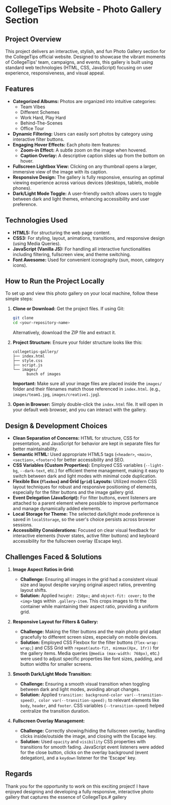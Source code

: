 # CollegeTips Website - Photo Gallery Section

## Project Overview

This project delivers an interactive, stylish, and fun Photo Gallery section for the CollegeTips official website. Designed to showcase the vibrant moments of CollegeTips' team, campaigns, and events, this gallery is built using standard web technologies (HTML, CSS, JavaScript) focusing on user experience, responsiveness, and visual appeal.

## Features

* **Categorized Albums:** Photos are organized into intuitive categories:
    * Team Vibes
    * Different Schemes
    * Work Hard, Play Hard
    * Behind-The-Scenes
    * Office Tour
* **Dynamic Filtering:** Users can easily sort photos by category using interactive filter buttons.
* **Engaging Hover Effects:** Each photo item features:
    * **Zoom-in Effect:** A subtle zoom on the image when hovered.
    * **Caption Overlay:** A descriptive caption slides up from the bottom on hover.
* **Fullscreen Lightbox View:** Clicking on any thumbnail opens a larger, immersive view of the image with its caption.
* **Responsive Design:** The gallery is fully responsive, ensuring an optimal viewing experience across various devices (desktops, tablets, mobile phones).
* **Dark/Light Mode Toggle:** A user-friendly switch allows users to toggle between dark and light themes, enhancing accessibility and user preference.

## Technologies Used

* **HTML5:** For structuring the web page content.
* **CSS3:** For styling, layout, animations, transitions, and responsive design (using Media Queries).
* **JavaScript (Vanilla JS):** For handling all interactive functionalities including filtering, fullscreen view, and theme switching.
* **Font Awesome:** Used for convenient iconography (sun, moon, category icons).

## How to Run the Project Locally

To set up and view this photo gallery on your local machine, follow these simple steps:

1.  **Clone or Download:** Get the project files. If using Git:
    ```bash
    git clone 
    cd <your-repository-name>
    ```
    Alternatively, download the ZIP file and extract it.

2.  **Project Structure:** Ensure your folder structure looks like this:
    ```
    collegetips-gallery/
    ├── index.html
    ├── style.css
    ├── script.js
    └── images/
          bunch of images
    ```
    **Important:** Make sure all your image files are placed inside the `images/` folder and their filenames match those referenced in `index.html`. (e.g., `images/team1.jpg`, `images/creative1.jpg`).

3.  **Open in Browser:** Simply double-click the `index.html` file. It will open in your default web browser, and you can interact with the gallery.

## Design & Development Choices

* **Clean Separation of Concerns:** HTML for structure, CSS for presentation, and JavaScript for behavior are kept in separate files for better maintainability.
* **Semantic HTML:** Used appropriate HTML5 tags (`<header>`, `<main>`, `<section>`, `<footer>`) for better accessibility and SEO.
* **CSS Variables (Custom Properties):** Employed CSS variables (`--light-bg`, `--dark-text`, etc.) for efficient theme management, making it easy to switch between dark and light modes with minimal code duplication.
* **Flexible Box (`flexbox`) and Grid (`grid`) Layouts:** Utilized modern CSS layout techniques for robust and responsive positioning of elements, especially for the filter buttons and the image gallery grid.
* **Event Delegation (JavaScript):** For filter buttons, event listeners are attached to a parent element where possible to improve performance and manage dynamically added elements.
* **Local Storage for Theme:** The selected dark/light mode preference is saved in `localStorage`, so the user's choice persists across browser sessions.
* **Accessibility Considerations:** Focused on clear visual feedback for interactive elements (hover states, active filter buttons) and keyboard accessibility for the fullscreen overlay (Escape key).

## Challenges Faced & Solutions

1.  **Image Aspect Ratios in Grid:**
    * **Challenge:** Ensuring all images in the grid had a consistent visual size and layout despite varying original aspect ratios, preventing layout shifts.
    * **Solution:** Applied `height: 250px;` and `object-fit: cover;` to the `<img>` tags within `.gallery-item`. This crops images to fit the container while maintaining their aspect ratio, providing a uniform grid.

2.  **Responsive Layout for Filters & Gallery:**
    * **Challenge:** Making the filter buttons and the main photo grid adapt gracefully to different screen sizes, especially on mobile devices.
    * **Solution:** Employed CSS Flexbox for the filter buttons (`flex-wrap: wrap;`) and CSS Grid with `repeat(auto-fit, minmax(Xpx, 1fr))` for the gallery items. Media queries (`@media (max-width: 768px)`, etc.) were used to adjust specific properties like font sizes, padding, and button widths for smaller screens.

3.  **Smooth Dark/Light Mode Transition:**
    * **Challenge:** Ensuring a smooth visual transition when toggling between dark and light modes, avoiding abrupt changes.
    * **Solution:** Applied `transition: background-color var(--transition-speed), color var(--transition-speed);` to relevant elements like `body`, `header`, and `footer`. CSS variables (`--transition-speed`) helped centralize the transition duration.

4.  **Fullscreen Overlay Management:**
    * **Challenge:** Correctly showing/hiding the fullscreen overlay, handling clicks inside/outside the image, and closing with the Escape key.
    * **Solution:** Used `opacity` and `visibility` CSS properties with transitions for smooth fading. JavaScript event listeners were added for the close button, clicks on the overlay background (event delegation), and a `keydown` listener for the 'Escape' key.

## Regards

Thank you for the opportunity to work on this exciting project! I have enjoyed designing and developing a fully responsive, interactive photo gallery that captures the essence of CollegeTips.# gallery
